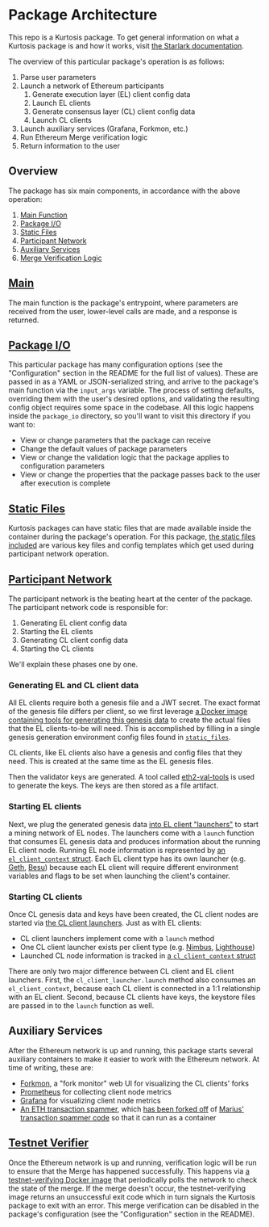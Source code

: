# Package Architecture

This repo is a Kurtosis package. To get general information on what a Kurtosis package is and how it works, visit [the Starlark documentation](https://docs.kurtosis.com/starlark-reference).

The overview of this particular package's operation is as follows:

1. Parse user parameters
1. Launch a network of Ethereum participants
   1. Generate execution layer (EL) client config data
   1. Launch EL clients
   1. Generate consensus layer (CL) client config data
   1. Launch CL clients
1. Launch auxiliary services (Grafana, Forkmon, etc.)
1. Run Ethereum Merge verification logic
1. Return information to the user

## Overview

The package has six main components, in accordance with the above operation:

1. [Main Function][main-function]
1. [Package I/O][package-io]
1. [Static Files][static-files]
1. [Participant Network][participant-network]
1. [Auxiliary Services][auxiliary-services]
1. [Merge Verification Logic][testnet-verifier]

## [Main][main-function]

The main function is the package's entrypoint, where parameters are received from the user, lower-level calls are made, and a response is returned.

## [Package I/O][package-io]

This particular package has many configuration options (see the "Configuration" section in the README for the full list of values). These are passed in as a YAML or JSON-serialized string, and arrive to the package's main function via the `input_args` variable. The process of setting defaults, overriding them with the user's desired options, and validating the resulting config object requires some space in the codebase. All this logic happens inside the `package_io` directory, so you'll want to visit this directory if you want to:

- View or change parameters that the package can receive
- Change the default values of package parameters
- View or change the validation logic that the package applies to configuration parameters
- View or change the properties that the package passes back to the user after execution is complete

## [Static Files][static-files]

Kurtosis packages can have static files that are made available inside the container during the package's operation. For this package, [the static files included][static-files] are various key files and config templates which get used during participant network operation.

## [Participant Network][participant-network]

The participant network is the beating heart at the center of the package. The participant network code is responsible for:

1. Generating EL client config data
1. Starting the EL clients
1. Generating CL client config data
1. Starting the CL clients

We'll explain these phases one by one.

### Generating EL and CL client data

All EL clients require both a genesis file and a JWT secret. The exact format of the genesis file differs per client, so we first leverage [a Docker image containing tools for generating this genesis data][ethereum-genesis-generator] to create the actual files that the EL clients-to-be will need. This is accomplished by filling in a single genesis generation environment config files found in [`static_files`](../static_files/genesis-generation-config/el-cl/values.env.tmpl).

CL clients, like EL clients also have a genesis and config files that they need. This is created at the same time as the EL genesis files.

Then the validator keys are generated. A tool called [eth2-val-tools](https://github.com/protolambda/eth2-val-tools) is used to generate the keys. The keys are then stored as a file artifact.

### Starting EL clients

Next, we plug the generated genesis data [into EL client "launchers"](https://github.com/kurtosis-tech/ethereum-package/tree/main/src/participant_network/el) to start a mining network of EL nodes. The launchers come with a `launch` function that consumes EL genesis data and produces information about the running EL client node. Running EL node information is represented by [an `el_client_context` struct](https://github.com/kurtosis-tech/ethereum-package/blob/main/src/participant_network/el/el_client_context.star). Each EL client type has its own launcher (e.g. [Geth](https://github.com/kurtosis-tech/ethereum-package/tree/main/src/participant_network/el/geth), [Besu](https://github.com/kurtosis-tech/ethereum-package/tree/main/src/participant_network/el/besu)) because each EL client will require different environment variables and flags to be set when launching the client's container.

### Starting CL clients

Once CL genesis data and keys have been created, the CL client nodes are started via [the CL client launchers](https://github.com/kurtosis-tech/ethereum-package/tree/main/src/participant_network/cl). Just as with EL clients:

- CL client launchers implement come with a `launch` method
- One CL client launcher exists per client type (e.g. [Nimbus](https://github.com/kurtosis-tech/ethereum-package/tree/main/src/participant_network/cl/nimbus), [Lighthouse](https://github.com/kurtosis-tech/ethereum-package/tree/main/src/participant_network/cl/lighthouse))
- Launched CL node information is tracked in [a `cl_client_context` struct](https://github.com/kurtosis-tech/ethereum-package/blob/main/src/participant_network/cl/cl_client_context.star)

There are only two major difference between CL client and EL client launchers. First, the `cl_client_launcher.launch` method also consumes an `el_client_context`, because each CL client is connected in a 1:1 relationship with an EL client. Second, because CL clients have keys, the keystore files are passed in to the `launch` function as well.

## Auxiliary Services

After the Ethereum network is up and running, this package starts several auxiliary containers to make it easier to work with the Ethereum network. At time of writing, these are:

- [Forkmon](https://github.com/kurtosis-tech/ethereum-package/tree/main/src/forkmon), a "fork monitor" web UI for visualizing the CL clients' forks
- [Prometheus](https://github.com/kurtosis-tech/ethereum-package/tree/main/src/prometheus) for collecting client node metrics
- [Grafana](https://github.com/kurtosis-tech/ethereum-package/tree/main/src/grafana) for visualizing client node metrics
- [An ETH transaction spammer](https://github.com/kurtosis-tech/ethereum-package/tree/main/src/transaction_spammer), which [has been forked off](https://github.com/kurtosis-tech/tx-fuzz) of [Marius' transaction spammer code](https://github.com/MariusVanDerWijden/tx-fuzz) so that it can run as a container

## [Testnet Verifier][testnet-verifier]

Once the Ethereum network is up and running, verification logic will be run to ensure that the Merge has happened successfully. This happens via [a testnet-verifying Docker image](https://github.com/ethereum/merge-testnet-verifier) that periodically polls the network to check the state of the merge. If the merge doesn't occur, the testnet-verifying image returns an unsuccessful exit code which in turn signals the Kurtosis package to exit with an error. This merge verification can be disabled in the package's configuration (see the "Configuration" section in the README).

<!------------------------ Only links below here -------------------------------->

[enclave-context]: https://docs.kurtosistech.com/kurtosis/core-lib-documentation#enclavecontext
[main-function]: https://github.com/kurtosis-tech/ethereum-package/blob/main/main.star#22
[package-io]: https://github.com/kurtosis-tech/ethereum-package/tree/main/src/package_io
[participant-network]: https://github.com/kurtosis-tech/ethereum-package/tree/main/src/participant_network
[ethereum-genesis-generator]: https://github.com/ethpandaops/ethereum-genesis-generator
[static-files]: https://github.com/kurtosis-tech/ethereum-package/tree/main/static_files
[testnet-verifier]: https://github.com/kurtosis-tech/ethereum-package/tree/main/src/testnet_verifier
[auxiliary-services]: #auxiliary-services
